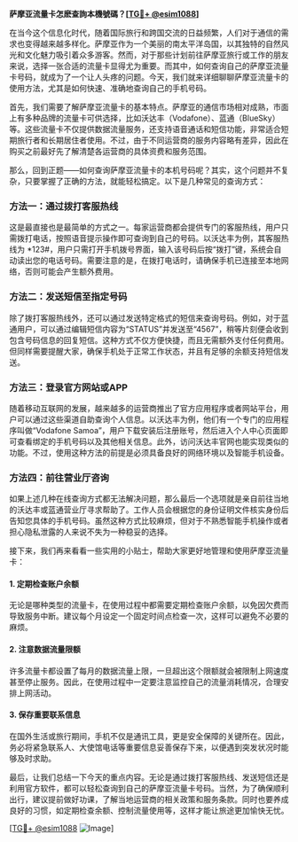 **萨摩亚流量卡怎麽查詢本機號碼？[[TG💪+ @esim1088](https://t.me/s/esim1088)]**

在当今这个信息化时代，随着国际旅行和跨国交流的日益频繁，人们对于通信的需求也变得越来越多样化。萨摩亚作为一个美丽的南太平洋岛国，以其独特的自然风光和文化魅力吸引着众多游客。然而，对于那些计划前往萨摩亚旅行或工作的朋友来说，选择一张合适的流量卡显得尤为重要。而其中，如何查询自己的萨摩亚流量卡号码，就成为了一个让人头疼的问题。今天，我们就来详细聊聊萨摩亚流量卡的使用方法，尤其是如何快速、准确地查询自己的手机号码。

首先，我们需要了解萨摩亚流量卡的基本特点。萨摩亚的通信市场相对成熟，市面上有多种品牌的流量卡可供选择，比如沃达丰（Vodafone）、蓝通（BlueSky）等。这些流量卡不仅提供数据流量服务，还支持语音通话和短信功能，非常适合短期旅行者和长期居住者使用。不过，由于不同运营商的服务内容略有差异，因此在购买之前最好先了解清楚各运营商的具体资费和服务范围。

那么，回到正题——如何查询萨摩亚流量卡的本机号码呢？其实，这个问题并不复杂，只要掌握了正确的方法，就能轻松搞定。以下是几种常见的查询方式：

### 方法一：通过拨打客服热线
这是最直接也是最简单的方式之一。每家运营商都会提供专门的客服热线，用户只需拨打电话，按照语音提示操作即可查询到自己的号码。以沃达丰为例，其客服热线为 *123#，用户只需打开手机拨号界面，输入该号码后按“拨打”键，系统会自动读出您的电话号码。需要注意的是，在拨打电话时，请确保手机已连接至本地网络，否则可能会产生额外费用。

### 方法二：发送短信至指定号码
除了拨打客服热线外，还可以通过发送特定格式的短信来查询号码。例如，对于蓝通用户，可以通过编辑短信内容为“STATUS”并发送至“4567”，稍等片刻便会收到包含号码信息的回复短信。这种方式不仅方便快捷，而且无需额外支付任何费用。但同样需要提醒大家，确保手机处于正常工作状态，并且有足够的余额支持短信发送。

### 方法三：登录官方网站或APP
随着移动互联网的发展，越来越多的运营商推出了官方应用程序或者网站平台，用户可以通过这些渠道自助查询个人信息。以沃达丰为例，他们有一个专门的应用程序叫做“Vodafone Samoa”，用户下载安装后注册账号，然后进入个人中心页面即可查看绑定的手机号码以及其他相关信息。此外，访问沃达丰官网也能实现类似的功能。不过，使用这种方法的前提是必须具备良好的网络环境以及智能手机设备。

### 方法四：前往营业厅咨询
如果上述几种在线查询方式都无法解决问题，那么最后一个选项就是亲自前往当地的沃达丰或蓝通营业厅寻求帮助了。工作人员会根据您的身份证明文件核实身份后告知您具体的手机号码。虽然这种方式比较麻烦，但对于不熟悉智能手机操作或者担心隐私泄露的人来说不失为一种稳妥的选择。

接下来，我们再来看看一些实用的小贴士，帮助大家更好地管理和使用萨摩亚流量卡：

#### 1. 定期检查账户余额
无论是哪种类型的流量卡，在使用过程中都需要定期检查账户余额，以免因欠费而导致服务中断。建议每个月设定一个固定时间点检查一次，这样可以避免不必要的麻烦。

#### 2. 注意数据流量限额
许多流量卡都设置了每月的数据流量上限，一旦超出这个限额就会被限制上网速度甚至停止服务。因此，在使用过程中一定要注意监控自己的流量消耗情况，合理安排上网活动。

#### 3. 保存重要联系信息
在国外生活或旅行期间，手机不仅是通讯工具，更是安全保障的关键所在。因此，务必将紧急联系人、大使馆电话等重要信息妥善保存下来，以便遇到突发状况时能够及时求助。

最后，让我们总结一下今天的重点内容。无论是通过拨打客服热线、发送短信还是利用官方软件，都可以轻松查询到自己的萨摩亚流量卡号码。当然，为了确保顺利出行，建议提前做好功课，了解当地运营商的相关政策和服务条款。同时也要养成良好的习惯，如定期检查余额、控制流量使用等，这样才能让旅途更加愉快无忧。

[[TG💪+ @esim1088](https://t.me/s/esim1088) ![Image](https://i.postimg.cc/4NQfJmqS/Snipaste-2025-05-13-00-14-12.png)]